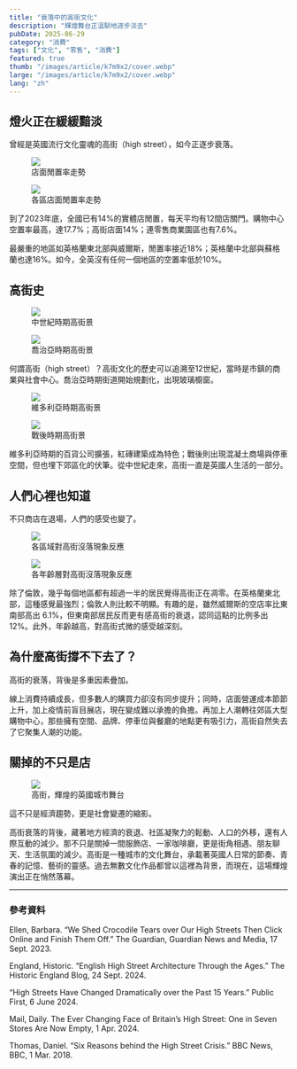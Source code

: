 ```yaml
---
title: "衰落中的高街文化"
description: "輝煌舞台正溫馴地逐步淡去"
pubDate: 2025-06-29
category: "消費"
tags: ["文化", "零售", "消費"]
featured: true
thumb: "/images/article/k7m9x2/cover.webp"
large: "/images/article/k7m9x2/cover.webp"
lang: "zh"
---
```


## 燈火正在緩緩黯淡

曾經是英國流行文化靈魂的高街（high street），如今正逐步衰落。

<div class="img-row">
  <figure>
    <img src="/images/article/k7m9x2/a1.webp" />
    <figcaption>店面閒置率走勢</figcaption>
  </figure>
  <figure>
    <img src="/images/article/k7m9x2/a2.webp"/>
    <figcaption>各區店面閒置率走勢</figcaption>
  </figure>
</div>

到了2023年底，全國已有14%的實體店閒置，每天平均有12間店關門。購物中心空置率最高，達17.7%；高街店面14%；連零售商業園區也有7.6%。

最嚴重的地區如英格蘭東北部與威爾斯，閒置率接近18%；英格蘭中北部與蘇格蘭也達16%。如今，全英沒有任何一個地區的空置率低於10%。

## 高街史

<div class="img-row">
  <figure>
    <img src="/images/article/k7m9x2/b1.webp" />
    <figcaption>中世紀時期高街景</figcaption>
  </figure>
  <figure>
    <img src="/images/article/k7m9x2/b2.webp"/>
    <figcaption>喬治亞時期高街景</figcaption>
  </figure>
</div>

何謂高街（high street）？高街文化的歷史可以追溯至12世紀，當時是市鎮的商業與社會中心。喬治亞時期街道開始規劃化，出現玻璃櫥窗。

<div class="img-row">
  <figure>
    <img src="/images/article/k7m9x2/c1.webp" />
    <figcaption>維多利亞時期高街景</figcaption>
  </figure>
  <figure>
    <img src="/images/article/k7m9x2/c2.webp"/>
    <figcaption>戰後時期高街景</figcaption>
  </figure>
</div>

維多利亞時期的百貨公司擴張，紅磚建築成為特色；戰後則出現混凝土商場與停車空間，但也埋下郊區化的伏筆。從中世紀走來，高街一直是英國人生活的一部分。

## 人們心裡也知道

不只商店在退場，人們的感受也變了。

<div class="img-row">
  <figure>
    <img src="/images/article/k7m9x2/d1.webp" />
    <figcaption>各區域對高街沒落現象反應</figcaption>
  </figure>
  <figure>
    <img src="/images/article/k7m9x2/d2.webp"/>
    <figcaption>各年齡層對高街沒落現象反應</figcaption>
  </figure>
</div>

除了倫敦，幾乎每個地區都有超過一半的居民覺得高街正在凋零。在英格蘭東北部，這種感覺最強烈；倫敦人則比較不明顯。有趣的是，雖然威爾斯的空店率比東南部高出 6.1%，但東南部居民反而更有感高街的衰退，認同這點的比例多出 12%。此外，年齡越高，對高街式微的感受越深刻。

## 為什麼高街撐不下去了？

高街的衰落，背後是多重因素疊加。

線上消費持續成長，但多數人的購買力卻沒有同步提升；同時，店面營運成本節節上升，加上疫情前盲目展店，現在變成難以承擔的負擔。再加上人潮轉往郊區大型購物中心，那些擁有空間、品牌、停車位與餐廳的地點更有吸引力，高街自然失去了它聚集人潮的功能。

## 關掉的不只是店

<div class="img-row">
  <figure>
    <img src="/images/article/k7m9x2/f1.webp" />
    <figcaption>高街，輝煌的英國城市舞台</figcaption>
  </figure>
</div>

這不只是經濟趨勢，更是社會變遷的縮影。

高街衰落的背後，藏著地方經濟的衰退、社區凝聚力的鬆動、人口的外移，還有人際互動的減少。那不只是關掉一間服飾店、一家咖啡廳，更是街角相遇、朋友聊天、生活氛圍的減少。高街是一種城市的文化舞台，承載著英國人日常的節奏、青春的記憶、藝術的靈感。過去無數文化作品都曾以這裡為背景，而現在，這場輝煌演出正在悄然落幕。

- - -
### 參考資料

Ellen, Barbara. “We Shed Crocodile Tears over Our High Streets Then Click Online and Finish Them Off.” The Guardian, Guardian News and Media, 17 Sept. 2023.

England, Historic. “English High Street Architecture Through the Ages.” The Historic England Blog, 24 Sept. 2024.

“High Streets Have Changed Dramatically over the Past 15 Years.” Public First, 6 June 2024.

Mail, Daily. The Ever Changing Face of Britain’s High Street: One in Seven Stores Are Now Empty, 1 Apr. 2024.

Thomas, Daniel. “Six Reasons behind the High Street Crisis.” BBC News, BBC, 1 Mar. 2018.
